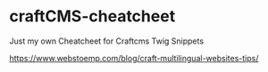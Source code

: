 # craftCMS-cheatcheet
Just my own Cheatcheet for Craftcms Twig Snippets

https://www.webstoemp.com/blog/craft-multilingual-websites-tips/
